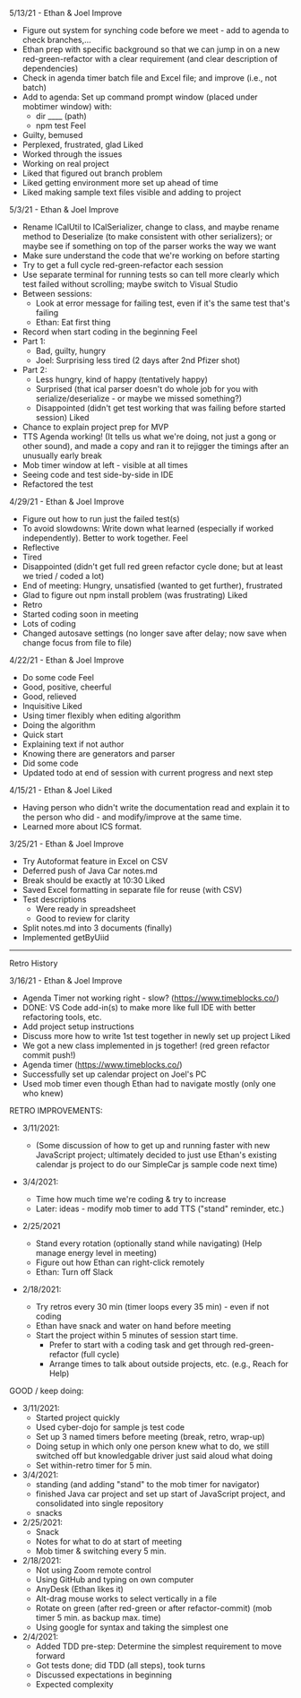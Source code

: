 5/13/21 - Ethan & Joel
Improve
- Figure out system for synching code before we meet - add to agenda to check branches,...
- Ethan prep with specific background so that we can jump in on a new red-green-refactor with a clear requirement (and clear description of dependencies)
- Check in agenda timer batch file and Excel file; and improve (i.e., not batch)
- Add to agenda: Set up command prompt window (placed under mobtimer window) with:
  - dir ____ (path)
  - npm test
Feel
- Guilty, bemused
- Perplexed, frustrated, glad
Liked
- Worked through the issues
- Working on real project
- Liked that figured out branch problem
- Liked getting environment more set up ahead of time
- Liked making sample text files visible and adding to project


5/3/21 - Ethan & Joel
Improve 
- Rename ICalUtil to ICalSerializer, change to class, and maybe rename method to Deserialize (to make consistent with other serializers); or maybe see if something on top of the parser works the way we want
- Make sure understand the code that we're working on before starting
- Try to get a full cycle red-green-refactor each session
- Use separate terminal for running tests so can tell more clearly which test failed without scrolling; maybe switch to Visual Studio
- Between sessions: 
  - Look at error message for failing test, even if it's the same test that's failing
  - Ethan: Eat first thing
- Record when start coding in the beginning
Feel
- Part 1:
  - Bad, guilty, hungry
  - Joel: Surprising less tired (2 days after 2nd Pfizer shot)
- Part 2:
  - Less hungry, kind of happy (tentatively happy)
  - Surprised (that ical parser doesn't do whole job for you with serialize/deserialize - or maybe we missed something?)
  - Disappointed (didn't get test working that was failing before started session)
Liked
- Chance to explain project prep for MVP
- TTS Agenda working! (It tells us what we're doing, not just a gong or other sound), and made a copy and ran it to rejigger the timings after an unusually early break
- Mob timer window at left - visible at all times
- Seeing code and test side-by-side in IDE
- Refactored the test

4/29/21 - Ethan & Joel
Improve
- Figure out how to run just the failed test(s)
- To avoid slowdowns: Write down what learned (especially if worked independently). Better to work together.
Feel
- Reflective
- Tired
- Disappointed (didn't get full red green refactor cycle done; but at least we tried / coded a lot)
- End of meeting: Hungry, unsatisfied (wanted to get further), frustrated
- Glad to figure out npm install problem (was frustrating)
Liked
- Retro
- Started coding soon in meeting
- Lots of coding
- Changed autosave settings (no longer save after delay; now save when change focus from file to file)

4/22/21 - Ethan & Joel
Improve
- Do some code
Feel
- Good, positive, cheerful
- Good, relieved
- Inquisitive
Liked
- Using timer flexibly when editing algorithm
- Doing the algorithm
- Quick start
- Explaining text if not author
- Knowing there are generators and parser
- Did some code
- Updated todo at end of session with current progress and next step 

4/15/21 - Ethan & Joel
Liked
- Having person who didn't write the documentation read and explain it to the person who did - and modify/improve at the same time.
- Learned more about ICS format.

3/25/21 - Ethan & Joel
Improve
- Try Autoformat feature in Excel on CSV
- Deferred push of Java Car notes.md
- Break should be exactly at 10:30
Liked
- Saved Excel formatting in separate file for reuse (with CSV)
- Test descriptions 
    - Were ready in spreadsheet 
    - Good to review for clarity
- Split notes.md into 3 documents (finally)
- Implemented getByUiid
 
 ------------------

Retro History

3/16/21 - Ethan & Joel
Improve
- Agenda Timer not working right - slow? (https://www.timeblocks.co/)
- DONE: VS Code add-in(s) to make more like full IDE with better refactoring tools, etc.
- Add project setup instructions
- Discuss more how to write 1st test together in newly set up project
Liked
- We got a new class implemented in js together! (red green refactor commit push!)
- Agenda timer (https://www.timeblocks.co/)
- Successfully set up calendar project on Joel's PC 
- Used mob timer even though Ethan had to navigate mostly (only one who knew)


RETRO IMPROVEMENTS:
- 3/11/2021:
  - (Some discussion of how to get up and running faster with new JavaScript project; ultimately decided 
    to just use Ethan's existing calendar js project to do our SimpleCar js sample code next time)
- 3/4/2021:
  - Time how much time we're coding & try to increase
  - Later: ideas - modify mob timer to add TTS ("stand" reminder, etc.)
- 2/25/2021
  - Stand every rotation (optionally stand while navigating) 
    (Help manage energy level in meeting)
  - Figure out how Ethan can right-click remotely
  - Ethan: Turn off Slack

- 2/18/2021:
  - Try retros every 30 min (timer loops every 35 min) - even if not coding
  - Ethan have snack and water on hand before meeting
  - Start the project within 5 minutes of session start time. 
      - Prefer to start with a coding task and get through red-green-refactor (full cycle)
      - Arrange times to talk about outside projects, etc. (e.g., Reach for Help)

GOOD / keep doing: 
- 3/11/2021:
  - Started project quickly
  - Used cyber-dojo for sample js test code
  - Set up 3 named timers before meeting (break, retro, wrap-up)
  - Doing setup in which only one person knew what to do, we still switched off but knowledgable driver just said aloud what doing
  - Set within-retro timer for 5 min.
- 3/4/2021:
  - standing (and adding "stand" to the mob timer for navigator)
  - finished Java car project and set up start of JavaScript project, and consolidated into single repository
  - snacks
- 2/25/2021:
    - Snack
    - Notes for what to do at start of meeting
    - Mob timer & switching every 5 min. 
- 2/18/2021:
    - Not using Zoom remote control
    - Using GitHub and typing on own computer
    - AnyDesk (Ethan likes it)
    - Alt-drag mouse works to select vertically in a file
    - Rotate on green (after red-green or after refactor-commit) (mob timer 5 min. as backup max. time)
    - Using google for syntax and taking the simplest one
- 2/4/2021:
    - Added TDD pre-step: Determine the simplest requirement to move forward
    - Got tests done; did TDD (all steps), took turns
    - Discussed expectations in beginning
    - Expected complexity
